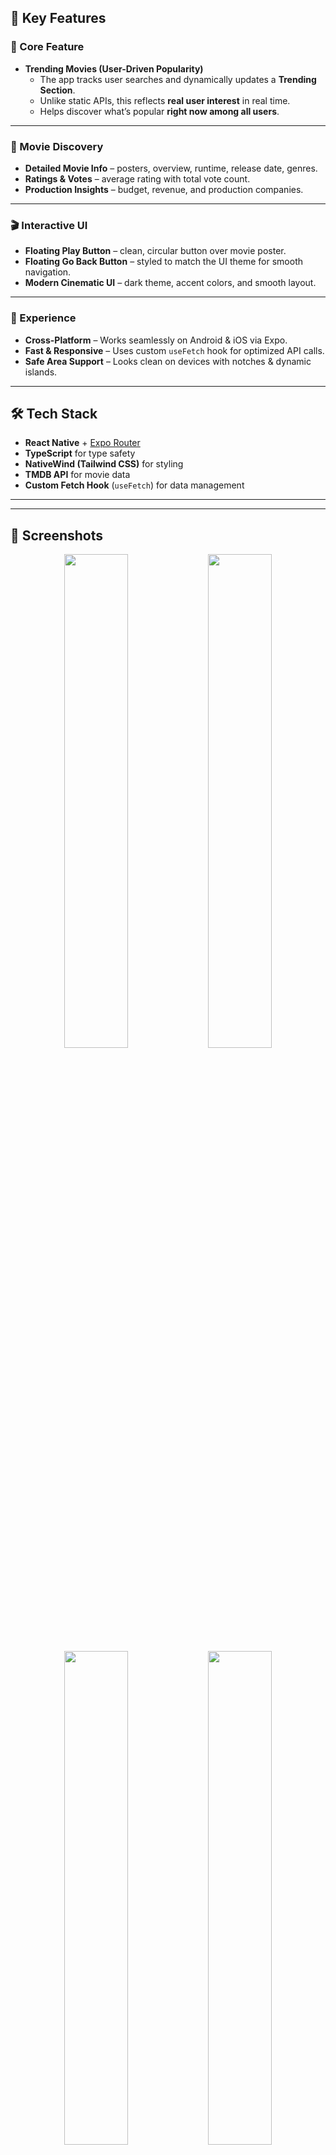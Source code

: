 


## 🚀 Key Features

### 🌟 Core Feature
- **Trending Movies (User-Driven Popularity)**  
  - The app tracks user searches and dynamically updates a **Trending Section**.  
  - Unlike static APIs, this reflects **real user interest** in real time.  
  - Helps discover what’s popular **right now among all users**.

---

### 🎥 Movie Discovery
- **Detailed Movie Info** – posters, overview, runtime, release date, genres.  
- **Ratings & Votes** – average rating with total vote count.  
- **Production Insights** – budget, revenue, and production companies.  

---

### 🎬 Interactive UI
- **Floating Play Button** – clean, circular button over movie poster.  
- **Floating Go Back Button** – styled to match the UI theme for smooth navigation.  
- **Modern Cinematic UI** – dark theme, accent colors, and smooth layout.  

---

### 📱 Experience
- **Cross-Platform** – Works seamlessly on Android & iOS via Expo.  
- **Fast & Responsive** – Uses custom `useFetch` hook for optimized API calls.  
- **Safe Area Support** – Looks clean on devices with notches & dynamic islands.  

---

## 🛠️ Tech Stack
- **React Native** + [Expo Router](https://expo.github.io/router/docs/)  
- **TypeScript** for type safety  
- **NativeWind (Tailwind CSS)** for styling  
- **TMDB API** for movie data  
- **Custom Fetch Hook** (`useFetch`) for data management  

---

---

## 📸 Screenshots  

<p align="center">
  <img src="./assets/screenshots/screenshot_20250908_155703.png" width="45%" />
  <img src="./assets/screenshots/screenshot_20250908_155845.png" width="45%" />
  <img src="./assets/screenshots/screenshot_20250908_155917.png" width="45%" />
  <img src="./assets/screenshots/screenshot_20250908_160014.png" width="45%" />
</p>

